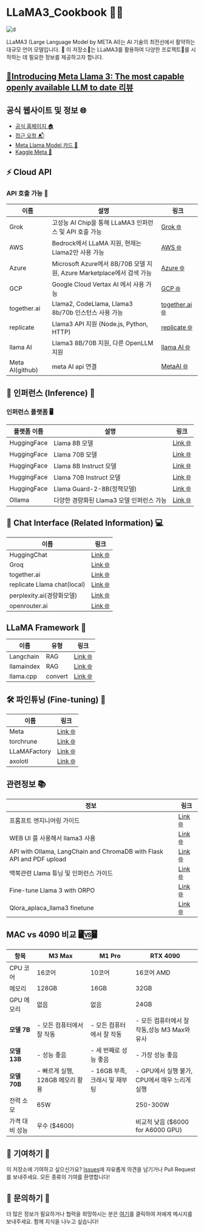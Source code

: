 # LLaMA3_Cookbook 🦙✨
![d](https://github.com/jh941213/LLaMA3_cookbook/assets/112835087/98debd51-2697-45b9-b349-175349f2a407)


LLaMA3 (Large Language Model by META AI)는 AI 기술의 최전선에서 활약하는 대규모 언어 모델입니다. 🌟 이 저장소📁는 LLaMA3를 활용하여 다양한 프로젝트🚀를 시작하는 데 필요한 정보를 제공하고자 합니다.


## [📜Introducing Meta Llama 3: The most capable openly available LLM to date 리뷰 ](https://hyun941213.tistory.com/entry/Introducing-Meta-Llama-3-The-most-capable-openly-available-LLM-to-date-%EB%A6%AC%EB%B7%B0)

## 공식 웹사이트 및 정보 🌐
- [공식 홈페이지 🏠](https://llama.meta.com/)
- [접근 요청 📬](https://llama.meta.com/llama-downloads/)
- [Meta Llama Model 카드 🎴](https://llama.meta.com/docs/model-cards-and-prompt-formats/meta-llama-3)
- [Kaggle Meta 🏅](https://www.kaggle.com/organizations/metaresearch/models)

## ⚡️ Cloud API 
### API 호출 가능 🔌
| 이름          | 설명                                                              | 링크 |
|--------------|-------------------------------------------------------------------|-----|
| Grok         | 고성능 AI Chip을 통해 LLaMA3 인퍼런스 및 API 호출 가능            | [Grok 🌐](https://console.groq.com/playground) |
| AWS          | Bedrock에서 LLaMA 지원, 현재는 Llama2만 사용 가능                  | [AWS 🌐](https://aws.amazon.com/ko/bedrock/) |
| Azure        | Microsoft Azure에서 8B/70B 모델 지원, Azure Marketplace에서 검색 가능 | [Azure 🌐](https://azuremarketplace.microsoft.com/en-us/marketplace/apps/metagenai.meta-llama-3-8b-chat-offer?tab=overview)|
| GCP| Google Cloud Vertax AI 에서 사용 가능 | [GCP 🌐](https://console.cloud.google.com/vertex-ai/publishers/meta/model-garden/llama3?_ga=2.164398141.-384541959.1712575317)
| together.ai  | Llama2, CodeLlama, Llama3 8b/70b 인스턴스 사용 가능                | [together.ai 🌐](https://www.together.ai/) |
| replicate    | Llama3 API 지원 (Node.js, Python, HTTP)                            | [replicate 🌐](https://replicate.com/blog/run-llama-3-with-an-api) |
| llama AI    | Llama3 8B/70B 지원, 다른 OpenLLM 지원                         | [llama AI 🌐](https://www.llama-api.com/) |
| Meta AI(github) | meta AI api 연결 | [MetaAI 🌐](https://github.com/Strvm/meta-ai-api?tab=readme-ov-file)|


## 🤖 인퍼런스 (Inference) 🧠

### 인퍼런스 플랫폼 🖥️
| 플랫폼 이름   | 설명                               | 링크 |
|--------------|------------------------------------|-----|
| HuggingFace  | Llama 8B 모델                      | [Link 🌐](https://meta-llama/Meta-Llama-3-8B) |
| HuggingFace  | Llama 70B 모델                     | [Link 🌐](https://huggingface.co/meta-llama/Meta-Llama-3-70B) |
| HuggingFace  | Llama 8B Instruct 모델             | [Link 🌐](https://huggingface.co/meta-llama/Meta-Llama-3-8B-Instruct) |
| HuggingFace  | Llama 70B Instruct 모델            | [Link 🌐](https://huggingface.co/meta-llama/Meta-Llama-3-70B-Instruct) |
| HuggingFace  | Llama Guard-2-8B(정책모델)         | [Link 🌐](https://huggingface.co/meta-llama/Meta-Llama-Guard-2-8B) |
| Ollama       | 다양한 경량화된 Llama3 모델 인퍼런스 가능 | [Link 🌐](https://ollama.com/library/llama3) |

## 💬 Chat Interface (Related Information) 💻
| 이름              | 링크 |
|-----------------|-----|
| HuggingChat     | [Link 🌐](https://huggingface.co/chat/) |
| Groq            | [Link 🌐](https://groq.com/) |
| together.ai     | [Link 🌐](https://www.together.ai/) |
| replicate Llama chat(local) | [Link 🌐](https://github.com/replicate/llama-chat)|
| perplexity.ai(경량화모델) | [Link 🌐](https://labs.perplexity.ai/)|
|openrouter.ai| [Link 🌐](https://openrouter.ai/playground?models=meta-llama/llama-3-70b-instruct)|
## LLaMA Framework  📘
| 이름       |유형| 링크 
|----------|-----|-----|
| Langchain | RAG | [Link 🌐](https://www.langchain.com/) |
| llamaindex| RAG | [Link 🌐](https://www.llamaindex.ai/) |
| llama.cpp| convert | [Link 🌐](https://github.com/ggerganov/llama.cpp) |

## 🛠️ 파인튜닝 (Fine-tuning) 🔧
| 이름      | 링크 |
|---------|-----|
| Meta | [Link 🌐](https://llama.meta.com/docs/how-to-guides/fine-tuning/)
| torchrune| [Link 🌐](https://github.com/pytorch/torchtune)|
| LLaMAFactory| [Link 🌐](https://github.com/hiyouga/LLaMA-Factory)|
|axolotl| [Link 🌐](https://github.com/OpenAccess-AI-Collective/axolotl)|

## 관련정보 📚
| 정보                               | 링크 |
|----------------------------------|-----|
| 프롬프트 엔지니어링 가이드           | [Link 🌐](https://www.promptingguide.ai/tools)|
| WEB UI 를 사용해서 llama3 사용 | [Link 🌐](https://dev.to/timesurgelabs/how-to-run-llama-3-locally-with-ollama-and-open-webui-297d) |
| API with Ollama, LangChain and ChromaDB with Flask API and PDF upload | [Link 🌐](https://www.youtube.com/watch?v=7VAs22LC7WE) |
| 맥북관련 Llama 튜닝 및 인퍼런스 가이드 | [Link 🌐](https://itnext.io/step-by-step-guide-to-running-latest-llm-model-meta-llama-3-on-apple-silicon-macs-m1-m2-or-m3-b9424ada6840) | 
| Fine-tune Llama 3 with ORPO | [Link 🌐](https://huggingface.co/blog/mlabonne/orpo-llama-3)|
| Qlora_aplaca_llama3 finetune | [Link 🌐](https://colab.research.google.com/drive/1mPw6P52cERr93w3CMBiJjocdTnyPiKTX#scrollTo=6bZsfBuZDeCL)

## MAC vs 4090 비교 🖥️🆚🖥️
| 항목          | M3 Max                              | M1 Pro                    | RTX 4090                                    |
|---------------|-------------------------------------|---------------------------|---------------------------------------------|
| CPU 코어      | 16코어                              | 10코어                    | 16코어 AMD                                  |
| 메모리        | 128GB                               | 16GB                      | 32GB                                        |
| GPU 메모리    | 없음                                | 없음                      | 24GB                                        |
| **모델 7B**   | - 모든 컴퓨터에서 잘 작동           | - 모든 컴퓨터에서 잘 작동 | - 모든 컴퓨터에서 잘 작동,성능 M3 Max와 유사                  |
| **모델 13B**  | - 성능 좋음                         | - 세 번째로 성능 좋음     | - 가장 성능 좋음                            |
| **모델 70B**  | - 빠르게 실행, 128GB 메모리 활용    | - 16GB 부족, 크래시 및 재부팅 | - GPU에서 실행 불가, CPU에서 매우 느리게 실행 |
| 전력 소모      | 65W                                |                           | 250-300W                                    |
| 가격 대비 성능 | 우수 ($4600)                       |                           | 비교적 낮음 ($6000 for A6000 GPU)           |

## 🙌 기여하기 💖
이 저장소에 기여하고 싶으신가요? [Issues](https://github.com/your-github/LLaMA3_Recipes/issues)에 자유롭게 의견을 남기거나 Pull Request를 보내주세요. 모든 종류의 기여를 환영합니다!

## 📩 문의하기 💌
더 많은 정보가 필요하거나 협력을 희망하시는 분은 [여기](https://github.com/your-github/LLaMA3_Recipes)를 클릭하여 저에게 메시지를 보내주세요. 함께 지식을 나누고 싶습니다!
